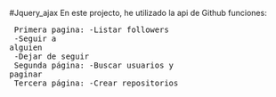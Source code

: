 #Jquery_ajax
En este projecto, he utilizado la api de Github
funciones:<br><pre>
   	Primera pagina: -Listar followers<br>
			-Seguir a alguien<br>
			-Dejar de seguir<br>
	Segunda página: -Buscar usuarios y paginar<br>
	Tercera página: -Crear repositorios<pre>
